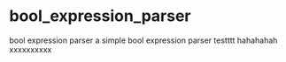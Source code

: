 # bool_expression_parser
bool expression parser
a simple bool expression parser
testttt
hahahahah
xxxxxxxxxx
